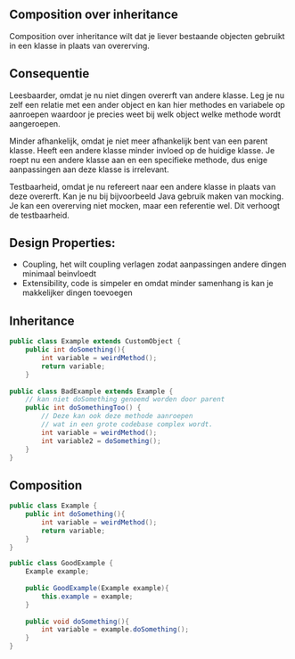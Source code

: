 ## Composition over inheritance

Composition over inheritance wilt dat je liever bestaande objecten gebruikt in een klasse in plaats van overerving.

## Consequentie

Leesbaarder, omdat je nu niet dingen overerft van andere klasse. Leg je nu zelf een relatie met een ander object en kan hier methodes en variabele op aanroepen waardoor je precies weet bij welk object welke methode wordt aangeroepen.

Minder afhankelijk, omdat je niet meer afhankelijk bent van een parent klasse. Heeft een andere klasse minder invloed op de huidige klasse. Je roept nu een andere klasse aan en een specifieke methode, dus enige aanpassingen aan deze klasse is irrelevant.

Testbaarheid, omdat je nu refereert naar een andere klasse in plaats van deze overerft. Kan je nu bij bijvoorbeeld Java gebruik maken van mocking. Je kan een overerving niet mocken, maar een referentie wel. Dit verhoogt de testbaarheid.

## **Design Properties:**

- Coupling, het wilt coupling verlagen zodat aanpassingen andere dingen minimaal beinvloedt
- Extensibility, code is simpeler en omdat minder samenhang is kan je makkelijker dingen toevoegen

## Inheritance

```java
public class Example extends CustomObject {
	public int doSomething(){
		int variable = weirdMethod();
		return variable;
	}
	
public class BadExample extends Example {
	// kan niet doSomething genoemd worden door parent
	public int doSomethingToo() {
		// Deze kan ook deze methode aanroepen
		// wat in een grote codebase complex wordt.
		int variable = weirdMethod();
		int variable2 = doSomething();
	}
}
```

## Composition

```java
public class Example {
	public int doSomething(){
		int variable = weirdMethod();
		return variable;
	}
}

public class GoodExample {
	Example example;
	
	public GoodExample(Example example){
		this.example = example;
	}
	
	public void doSomething(){
		int variable = example.doSomething();
	}
}
```